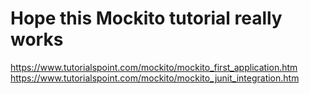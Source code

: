 # Hope this Mockito tutorial really works

https://www.tutorialspoint.com/mockito/mockito_first_application.htm
https://www.tutorialspoint.com/mockito/mockito_junit_integration.htm

